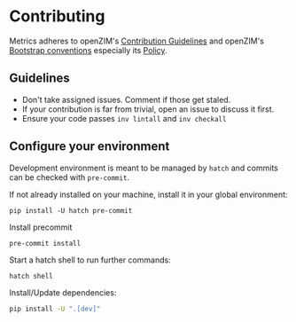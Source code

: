# Contributing

Metrics adheres to openZIM's [Contribution Guidelines](https://github.com/openzim/overview/wiki/Contributing)
and openZIM's [Bootstrap conventions](https://github.com/openzim/_python-bootstrap/wiki/) especially its
[Policy](https://github.com/openzim/_python-bootstrap/wiki/Policy).

## Guidelines

- Don't take assigned issues. Comment if those get staled.
- If your contribution is far from trivial, open an issue to discuss it first.
- Ensure your code passes `inv lintall` and `inv checkall`

## Configure your environment

Development environment is meant to be managed by `hatch` and commits can be checked with `pre-commit`.

If not already installed on your machine, install it in your global environment:

```
pip install -U hatch pre-commit
```

Install precommit

```
pre-commit install
```

Start a hatch shell to run further commands:

```
hatch shell
```

Install/Update dependencies:

```sh
pip install -U ".[dev]"
```
